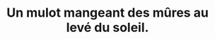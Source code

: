 ---
layout: photo
title: Un mulot mangeant des mûres au levé du soleil.
desc: An Aer・Pris sur le vif
category: pris-sur-le-vif
image: 8
tags:
- front
metadata:
- Boitier: Canon 1100D
- Focale: F/5
- Temps d'exposition: 1/250
- Iso: 800
- Objectif: 55-250mm
- Heure: 9:15
- Lieu: Ploërdut, Morbihan
---